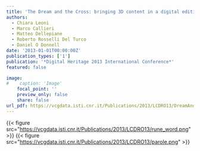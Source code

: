 ```yaml
---
title: 'The Dream and the Cross: bringing 3D content in a digital edition'
authors:
  - Chiara Leoni
  - Marco Callieri
  - Matteo Dellepiane
  - Roberto Rosselli Del Turco
  - Daniel O Donnell
date: '2013-01-01T00:00:00Z'
publication_types: ['1']
publication: '*Digital Heritage 2013 International Conference*'
featured: false

image:
#    caption: 'Image'
    focal_point: ''
    preview_only: false
    share: false
url_pdf: https://vcgdata.isti.cnr.it/Publications/2013/LCDRO13/DreamAndTheCross.pdf
---
```

{{< figure src="https://vcgdata.isti.cnr.it/Publications/2013/LCDRO13/rune_word.png" >}}
{{< figure src="https://vcgdata.isti.cnr.it/Publications/2013/LCDRO13/parole.png" >}}

